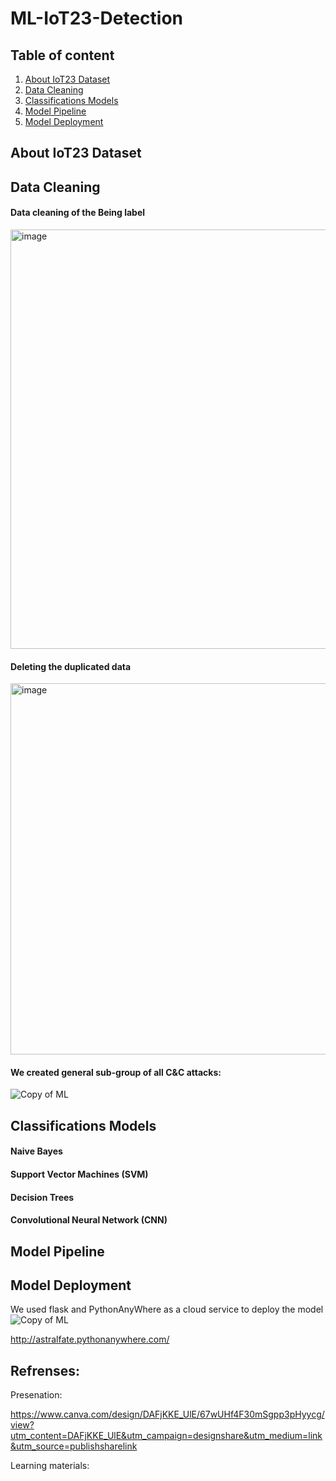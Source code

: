 # ML-IoT23-Detection

## Table of content

1. [About IoT23 Dataset](#About-IoT23-Dataset)
2. [Data Cleaning](#Data-Cleaning)
3. [Classifications Models](#Classifications-Models)
4. [Model Pipeline](#Model-Pipeline)
5. [Model Deployment](#Model-Deployment)


## About IoT23 Dataset

## Data Cleaning

#### Data cleaning of the Being label

<img width="671" alt="image" src="https://github.com/astral-fate/ML-IoT23-Detection/assets/63984422/52691eda-cf6f-466f-8c46-31476a23755a">


#### Deleting the duplicated data
 
<img width="594" alt="image" src="https://github.com/astral-fate/ML-IoT23-Detection/assets/63984422/ba02d781-cfcd-47a8-8669-919ac6c6c6b9">


#### We created general sub-group of all C&C attacks:

![Copy of ML](https://github.com/astral-fate/ML-IoT23-Detection/assets/63984422/0bab88f0-2939-4976-8485-cb0a7708d59b)


## Classifications Models

#### Naive Bayes

#### Support Vector Machines (SVM)

#### Decision Trees

#### Convolutional Neural Network (CNN)



## Model Pipeline




## Model Deployment

We used flask and PythonAnyWhere as a cloud service to deploy the model
![Copy of ML](https://github.com/astral-fate/ML-IoT23-Detection/assets/63984422/0906b084-dcce-4b74-ae5a-3019fa568940)

http://astralfate.pythonanywhere.com/

## Refrenses: 

Presenation: 

https://www.canva.com/design/DAFjKKE_UlE/67wUHf4F30mSgpp3pHyycg/view?utm_content=DAFjKKE_UlE&utm_campaign=designshare&utm_medium=link&utm_source=publishsharelink

Learning materials:




